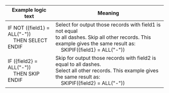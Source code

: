
|Example logic text|Meaning|
|------------------|-------|
|IF NOT ({field1} = ALL("-"))<br>&nbsp;&nbsp;&nbsp;&nbsp;THEN SELECT<br>ENDIF|Select for output those records with field1 is not equal<br> to all dashes. Skip all other records. This example gives the same result as:<br>&nbsp;&nbsp;&nbsp;&nbsp;SKIPIF({field1} = ALL("-"))|
|IF ({field2} = ALL("-"))<br>&nbsp;&nbsp;&nbsp;&nbsp;THEN SKIP<br>ENDIF|Skip for output those records with field2 is equal to all dashes.<br> Select all other records. This example gives the same result as:<br>&nbsp;&nbsp;&nbsp;&nbsp;SKIPIF({field2} = ALL("-"))|

